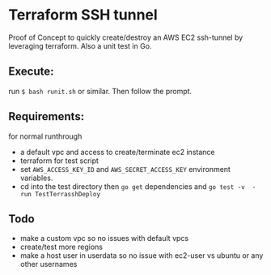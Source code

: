 # Terraform SSH tunnel
Proof of Concept to quickly create/destroy an AWS EC2 ssh-tunnel by leveraging terraform. Also a unit test in Go.
## Execute:
run `$ bash runit.sh` or similar. Then follow the prompt.
## Requirements:
for normal runthrough
 - a default vpc and access to create/terminate ec2 instance
 - terraform
for test script
 -  set `AWS_ACCESS_KEY_ID` and `AWS_SECRET_ACCESS_KEY` environment variables.
 -  cd into the test directory then `go get` dependencies and `go test -v  -run TestTerrasshDeploy`

## Todo
 - make a custom vpc so no issues with default vpcs
 - create/test more regions
 - make a host user in userdata so no issue with ec2-user vs ubuntu or any other usernames
